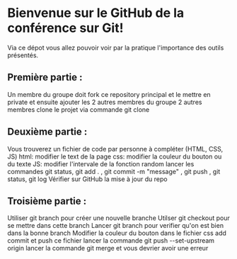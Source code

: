 # Bienvenue sur le GitHub de la conférence sur Git!

Via ce dépot vous allez pouvoir voir par la pratique l'importance des outils présentés.

## Première partie :
Un membre du groupe doit fork ce repository principal et le mettre en private et ensuite ajouter les 2 autres membres du groupe
2 autres membres clone le projet via commande git clone 

## Deuxième partie :
Vous trouverez un fichier de code par personne à compléter (HTML, CSS, JS)
html: modifier le text de la page
css: modifier la couleur du bouton ou du texte
JS: modifier l'intervale de la fonction random
lancer les commandes git status, git add . , git commit -m "message" , git push , git status, git log
Vérifier sur GitHub la mise à jour du repo

## Troisième partie :
Utiliser git branch <nomDeBranch> pour créer une nouvelle branche
Utilser git checkout <nomDeBranch> pour se mettre dans cette branch
Lancer git branch  pour verifier qu'on est bien dans la bonne branch 
Modifier la couleur du bouton dans le fichier css
add commit et push ce fichier
lancer la commande git push --set-upstream origin <nomDeBranch>
lancer la commande git merge <nomBranch du camarade>
et vous devrier avoir une erreur




